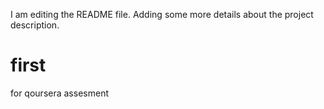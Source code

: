 I am editing the README file. Adding some more details about the project description.


# first
for qoursera assesment

